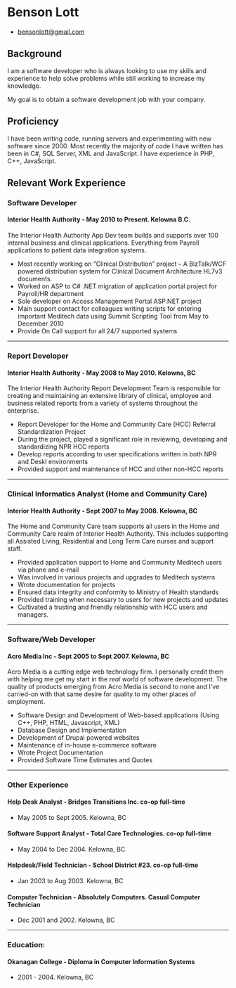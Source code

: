 # Benson Lott

 * <bensonlott@gmail.com>
 

## Background

I am a software developer who is always looking to use my skills and experience to help solve problems while still working to increase my knowledge.

My goal is to obtain a software development job with your company.

## Proficiency

I have been writing code, running servers and experimenting with new software since 2000. Most recently the majority of code I have written has been in C#, SQL Server, XML and JavaScript. I have experience in PHP, C++, JavaScript.

## Relevant Work Experience

### Software Developer ###

#### Interior Health Authority - May 2010 to Present. Kelowna B.C. 

The Interior Health Authority App Dev team builds and supports over 100 internal business and clinical applications. Everything from Payroll applications to patient data integration systems.

* Most recently working on “Clinical Distribution” project – A BizTalk/WCF powered distribution system for Clinical Document Architecture HL7v3 documents.
*	Worked on ASP to C# .NET migration of application portal project for Payroll/HR department
* Sole developer on Access Management Portal ASP.NET project
* Main support contact for colleagues writing scripts for entering important Meditech data using Summit Scripting Tool from May to December 2010
* Provide On Call support for all 24/7 supported systems

_______


### Report Developer ###

#### Interior Health Authority - May 2008 to May 2010. Kelowna, BC

The Interior Health Authority Report Development Team is responsible for creating and maintaining an extensive library of clinical, employee and business related reports from a variety of systems throughout the enterprise.

* Report Developer for the Home and Community Care (HCC) Referral Standardization Project
* During the project, played a significant role in reviewing, developing and standardizing NPR HCC reports
* Develop reports according to user specifications written in both NPR and DeskI environments
* Provided support and maintenance of HCC and other non-HCC reports

_______

### Clinical Informatics Analyst (Home and Community Care) ###

#### Interior Health Authority - Sept 2007 to May 2008. Kelowna, BC

The Home and Community Care team supports all users in the Home and Community Care realm of Interior Health Authority. This includes supporting all Assisted Living, Residential and Long Term Care nurses and support staff.

* Provided application support to Home and Community Meditech users via phone and e-mail
* Was involved in various projects and upgrades to Meditech systems
* Wrote documentation for projects
* Ensured data integrity and conformity to Ministry of Health standards
* Provided training when necessary to users for new projects and updates
* Cultivated a trusting and friendly relationship with HCC users and managers.

_______

### Software/Web Developer

#### Acro Media Inc -  Sept 2005 to Sept 2007. Kelowna, BC 

Acro Media is a cutting edge web technology firm. I personally credit them with helping me get my start in the *real world* of software development. The quality of products emerging from Acro Media is second to none and I've carried-on with that same desire for quality to my other places of employment.

* Software Design and Development of Web-based applications (Using C++, PHP, HTML, Javascript, XML)
* Database Design and Implementation
* Development of Drupal powered websites
* Maintenance of in-house e-commerce software
* Wrote Project Documentation
* Provided Software Time Estimates and Quotes



_______

### Other Experience ###

#### Help Desk Analyst - Bridges Transitions Inc.  co-op full-time 
 - May 2005 to Sept 2005. Kelowna, BC

#### Software Support Analyst - Total Care Technologies. co-op full-time
 - May 2004 to Dec 2004. Kelowna, BC


#### Helpdesk/Field Technician - School District #23. co-op full-time
 - Jan 2003 to Aug 2003. Kelowna, BC	

#### Computer Technician - Absolutely Computers. Casual Computer Technician
 - Dec 2001 and 2002. Kelowna, BC

________

### Education:

#### Okanagan College - Diploma in Computer Information Systems
 - 2001 - 2004. Kelowna, BC
